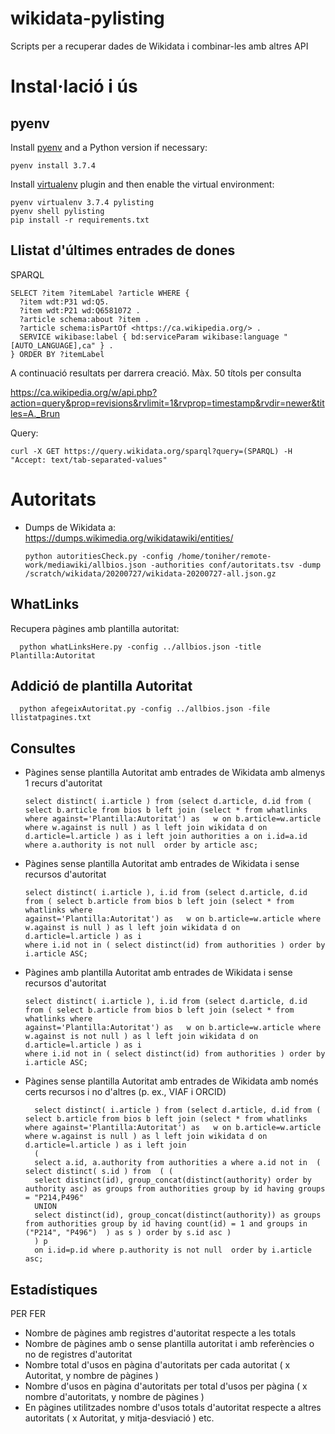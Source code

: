 # wikidata-pylisting
Scripts per a recuperar dades de Wikidata i combinar-les amb altres API

# Instal·lació i ús

## pyenv

Install [pyenv](https://github.com/pyenv/pyenv) and a Python version if necessary:

    pyenv install 3.7.4

Install [virtualenv](https://github.com/pyenv/pyenv-virtualenv) plugin and then enable the virtual environment:

    pyenv virtualenv 3.7.4 pylisting
    pyenv shell pylisting
    pip install -r requirements.txt

## Llistat d'últimes entrades de dones

SPARQL

    SELECT ?item ?itemLabel ?article WHERE {
      ?item wdt:P31 wd:Q5.
      ?item wdt:P21 wd:Q6581072 .
      ?article schema:about ?item .
      ?article schema:isPartOf <https://ca.wikipedia.org/> .
      SERVICE wikibase:label { bd:serviceParam wikibase:language "[AUTO_LANGUAGE],ca" } .
    } ORDER BY ?itemLabel

A continuació resultats per darrera creació. Màx. 50 títols per consulta

https://ca.wikipedia.org/w/api.php?action=query&prop=revisions&rvlimit=1&rvprop=timestamp&rvdir=newer&titles=A._Brun

Query:

    curl -X GET https://query.wikidata.org/sparql?query=(SPARQL) -H "Accept: text/tab-separated-values"

# Autoritats

* Dumps de Wikidata a: https://dumps.wikimedia.org/wikidatawiki/entities/

      python autoritiesCheck.py -config /home/toniher/remote-work/mediawiki/allbios.json -authorities conf/autoritats.tsv -dump /scratch/wikidata/20200727/wikidata-20200727-all.json.gz

## WhatLinks

Recupera pàgines amb plantilla autoritat:

      python whatLinksHere.py -config ../allbios.json -title  Plantilla:Autoritat


## Addició de plantilla Autoritat

      python afegeixAutoritat.py -config ../allbios.json -file llistatpagines.txt

## Consultes

* Pàgines sense plantilla Autoritat amb entrades de Wikidata amb almenys 1 recurs d'autoritat

      select distinct( i.article ) from (select d.article, d.id from ( select b.article from bios b left join (select * from whatlinks where against='Plantilla:Autoritat') as   w on b.article=w.article where w.against is null ) as l left join wikidata d on d.article=l.article ) as i left join authorities a on i.id=a.id where a.authority is not null  order by article asc;

* Pàgines sense plantilla Autoritat amb entrades de Wikidata i sense recursos d'autoritat

      select distinct( i.article ), i.id from (select d.article, d.id from ( select b.article from bios b left join (select * from whatlinks where
      against='Plantilla:Autoritat') as   w on b.article=w.article where w.against is null ) as l left join wikidata d on d.article=l.article ) as i
      where i.id not in ( select distinct(id) from authorities ) order by i.article ASC;

* Pàgines amb plantilla Autoritat amb entrades de Wikidata i sense recursos d'autoritat

      select distinct( i.article ), i.id from (select d.article, d.id from ( select b.article from bios b left join (select * from whatlinks where
      against='Plantilla:Autoritat') as   w on b.article=w.article where w.against is not null ) as l left join wikidata d on d.article=l.article ) as i
      where i.id not in ( select distinct(id) from authorities ) order by i.article ASC;

* Pàgines sense plantilla Autoritat amb entrades de Wikidata amb només certs recursos i no d'altres (p. ex., VIAF i ORCID)

        select distinct( i.article ) from (select d.article, d.id from ( select b.article from bios b left join (select * from whatlinks where against='Plantilla:Autoritat') as   w on b.article=w.article where w.against is null ) as l left join wikidata d on d.article=l.article ) as i left join
        (
        select a.id, a.authority from authorities a where a.id not in  ( select distinct( s.id ) from  ( (
        select distinct(id), group_concat(distinct(authority) order by authority asc) as groups from authorities group by id having groups = "P214,P496"
        UNION
        select distinct(id), group_concat(distinct(authority)) as groups from authorities group by id having count(id) = 1 and groups in ("P214", "P496")  ) as s ) order by s.id asc )
        ) p
        on i.id=p.id where p.authority is not null  order by i.article asc;

## Estadístiques

PER FER

* Nombre de pàgines amb registres d'autoritat respecte a les totals
* Nombre de pàgines amb o sense plantilla autoritat i amb referències o no de registres d'autoritat
* Nombre total d'usos en pàgina d'autoritats per cada autoritat ( x Autoritat, y nombre de pàgines )
* Nombre d'usos en pàgina d'autoritats per total d'usos per pàgina ( x nombre d'autoritats, y nombre de pàgines )
* En pàgines utilitzades nombre d'usos totals d'autoritat respecte a altres autoritats ( x Autoritat, y mitja-desviació )
etc.
